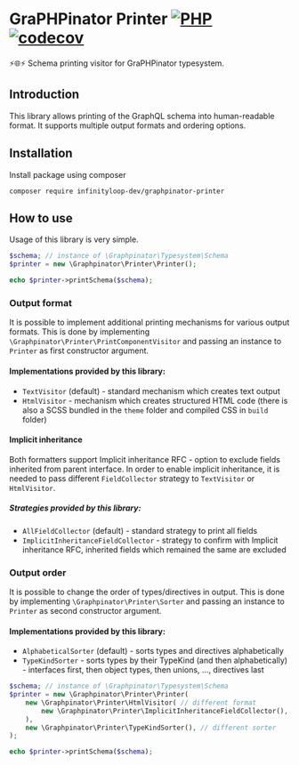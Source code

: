 # GraPHPinator Printer [![PHP](https://github.com/infinityloop-dev/graphpinator-printer/workflows/PHP/badge.svg?branch=master)](https://github.com/infinityloop-dev/graphpinator-printer/actions?query=workflow%3APHP) [![codecov](https://codecov.io/gh/infinityloop-dev/graphpinator-printer/branch/master/graph/badge.svg)](https://codecov.io/gh/infinityloop-dev/graphpinator-printer)

:zap::globe_with_meridians::zap: Schema printing visitor for GraPHPinator typesystem.

## Introduction

This library allows printing of the GraphQL schema into human-readable format. It supports multiple output formats and ordering options.

## Installation

Install package using composer

```composer require infinityloop-dev/graphpinator-printer```

## How to use

Usage of this library is very simple.

```php
$schema; // instance of \Graphpinator\Typesystem\Schema
$printer = new \Graphpinator\Printer\Printer();

echo $printer->printSchema($schema);
```

### Output format

It is possible to implement additional printing mechanisms for various output formats.
This is done by implementing `\Graphpinator\Printer\PrintComponentVisitor` and passing an instance to `Printer` as first constructor argument.

#### Implementations provided by this library:

- `TextVisitor` (default) - standard mechanism which creates text output
- `HtmlVisitor` - mechanism which creates structured HTML code (there is also a SCSS bundled in the `theme` folder and compiled CSS in `build` folder)

#### Implicit inheritance

Both formatters support Implicit inheritance RFC - option to exclude fields inherited from parent interface.
In order to enable implicit inheritance, it is needed to pass different `FieldCollector` strategy to `TextVisitor` or `HtmlVisitor`.

##### Strategies provided by this library:

- `AllFieldCollector` (default) - standard strategy to print all fields
- `ImplicitInheritanceFieldCollector` - strategy to confirm with Implicit inheritance RFC, inherited fields which remained the same are excluded 

### Output order

It is possible to change the order of types/directives in output.
This is done by implementing `\Graphpinator\Printer\Sorter` and passing an instance to `Printer` as second constructor argument.

#### Implementations provided by this library:

- `AlphabeticalSorter` (default) - sorts types and directives alphabetically
- `TypeKindSorter` - sorts types by their TypeKind (and then alphabetically) - interfaces first, then object types, then unions, ..., directives last

```php
$schema; // instance of \Graphpinator\Typesystem\Schema
$printer = new \Graphpinator\Printer\Printer(
    new \Graphpinator\Printer\HtmlVisitor( // different format
        new \Graphpinator\Printer\ImplicitInheritanceFieldCollector(), // enable implicit inheritance
    ),
    new \Graphpinator\Printer\TypeKindSorter(), // different sorter
);

echo $printer->printSchema($schema);
```
